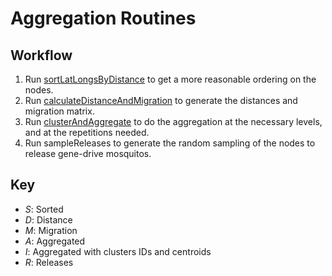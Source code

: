 # Aggregation Routines

##  Workflow

1. Run [sortLatLongsByDistance](https://github.com/Chipdelmal/MoNeT/blob/master/DataAnalysis/AggregationAndClustering/sortLatLongsByDistance.py) to get a more reasonable ordering on the nodes.
2. Run [calculateDistanceAndMigration](https://github.com/Chipdelmal/MoNeT/blob/master/DataAnalysis/AggregationAndClustering/calculateDistanceAndMigration.py) to generate the distances and migration matrix.
3. Run [clusterAndAggregate](https://github.com/Chipdelmal/MoNeT/blob/master/DataAnalysis/AggregationAndClustering/clusterAndAggregate.py) to do the aggregation at the necessary levels, and at the repetitions needed.
4. Run sampleReleases to generate the random sampling of the nodes to release gene-drive mosquitos.

##  Key

* *S*: Sorted
* *D*: Distance
* *M*: Migration
* *A*: Aggregated
* *I*: Aggregated with clusters IDs and centroids
* *R*: Releases
